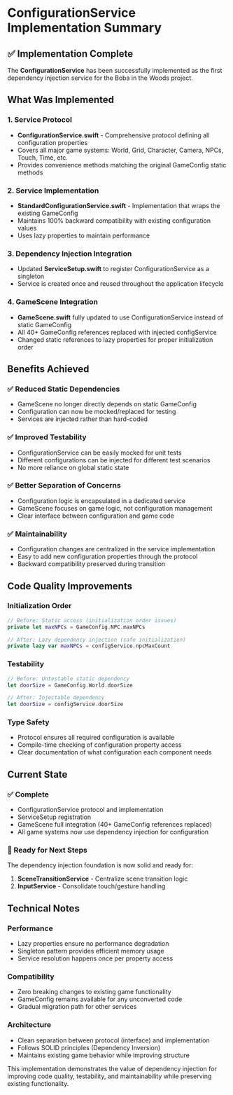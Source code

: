 # ConfigurationService Implementation Summary

## ✅ Implementation Complete

The **ConfigurationService** has been successfully implemented as the first dependency injection service for the Boba in the Woods project.

## What Was Implemented

### 1. Service Protocol
- **ConfigurationService.swift** - Comprehensive protocol defining all configuration properties
- Covers all major game systems: World, Grid, Character, Camera, NPCs, Touch, Time, etc.
- Provides convenience methods matching the original GameConfig static methods

### 2. Service Implementation  
- **StandardConfigurationService.swift** - Implementation that wraps the existing GameConfig
- Maintains 100% backward compatibility with existing configuration values
- Uses lazy properties to maintain performance

### 3. Dependency Injection Integration
- Updated **ServiceSetup.swift** to register ConfigurationService as a singleton
- Service is created once and reused throughout the application lifecycle

### 4. GameScene Integration
- **GameScene.swift** fully updated to use ConfigurationService instead of static GameConfig
- All 40+ GameConfig references replaced with injected configService
- Changed static references to lazy properties for proper initialization order

## Benefits Achieved

### ✅ Reduced Static Dependencies
- GameScene no longer directly depends on static GameConfig
- Configuration can now be mocked/replaced for testing
- Services are injected rather than hard-coded

### ✅ Improved Testability  
- ConfigurationService can be easily mocked for unit tests
- Different configurations can be injected for different test scenarios
- No more reliance on global static state

### ✅ Better Separation of Concerns
- Configuration logic is encapsulated in a dedicated service
- GameScene focuses on game logic, not configuration management
- Clear interface between configuration and game code

### ✅ Maintainability
- Configuration changes are centralized in the service implementation
- Easy to add new configuration properties through the protocol
- Backward compatibility preserved during transition

## Code Quality Improvements

### Initialization Order
```swift
// Before: Static access (initialization order issues)
private let maxNPCs = GameConfig.NPC.maxNPCs

// After: Lazy dependency injection (safe initialization)
private lazy var maxNPCs = configService.npcMaxCount
```

### Testability
```swift
// Before: Untestable static dependency
let doorSize = GameConfig.World.doorSize

// After: Injectable dependency
let doorSize = configService.doorSize
```

### Type Safety
- Protocol ensures all required configuration is available
- Compile-time checking of configuration property access
- Clear documentation of what configuration each component needs

## Current State

### ✅ Complete
- ConfigurationService protocol and implementation
- ServiceSetup registration  
- GameScene full integration (40+ GameConfig references replaced)
- All game systems now use dependency injection for configuration

### 🔄 Ready for Next Steps
The dependency injection foundation is now solid and ready for:
1. **SceneTransitionService** - Centralize scene transition logic
2. **InputService** - Consolidate touch/gesture handling

## Technical Notes

### Performance
- Lazy properties ensure no performance degradation
- Singleton pattern provides efficient memory usage
- Service resolution happens once per property access

### Compatibility
- Zero breaking changes to existing game functionality
- GameConfig remains available for any unconverted code
- Gradual migration path for other services

### Architecture
- Clean separation between protocol (interface) and implementation
- Follows SOLID principles (Dependency Inversion)
- Maintains existing game behavior while improving structure

This implementation demonstrates the value of dependency injection for improving code quality, testability, and maintainability while preserving existing functionality.
